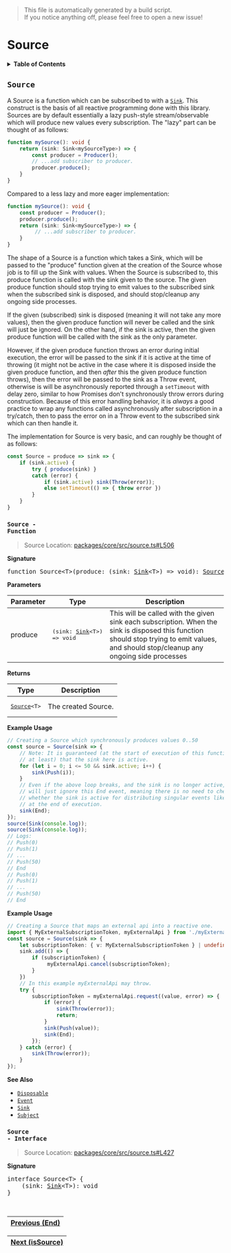 > This file is automatically generated by a build script.<br>If you notice anything off, please feel free to open a new issue!

# Source

<details><summary><b>Table of Contents</b></summary>

1. [<code>Source</code>](#Source) - [<code>Function</code>](#Source-Function), [<code>Interface</code>](#Source-Interface)</details>

## <a name="Source"></a><code>Source</code>

A Source is a function which can be subscribed to with a <code>[Sink](02-Sink.md#Sink)</code>. This construct is the basis of all reactive programming done with this library. Sources are by default essentially a lazy push-style stream\/observable which will produce new values every subscription. The &quot;lazy&quot; part can be thought of as follows:

```ts
function mySource(): void {
    return (sink: Sink<mySourceType>) => {
        const producer = Producer();
        // ...add subscriber to producer.
        producer.produce();
    }
}
```

Compared to a less lazy and more eager implementation:

```ts
function mySource(): void {
    const producer = Producer();
    producer.produce();
    return (sink: Sink<mySourceType>) => {
         // ...add subscriber to producer.
    }
}
```

The shape of a Source is a function which takes a Sink, which will be passed to the &quot;produce&quot; function given at the creation of the Source whose job is to fill up the Sink with values. When the Source is subscribed to, this produce function is called with the sink given to the source. The given produce function should stop trying to emit values to the subscribed sink when the subscribed sink is disposed, and should stop\/cleanup any ongoing side processes.

If the given \(subscribed\) sink is disposed \(meaning it will not take any more values\), then the given produce function will never be called and the sink will just be ignored. On the other hand, if the sink is active, then the given produce function will be called with the sink as the only parameter.

However, if the given produce function throws an error during initial execution, the error will be passed to the sink if it is active at the time of throwing \(it might not be active in the case where it is disposed inside the given produce function, and then <i>after</i> this the given produce function throws\), then the error will be passed to the sink as a Throw event, otherwise is will be asynchronously reported through a <code>setTimeout</code> with delay zero, similar to how Promises don't synchronously throw errors during construction. Because of this error handling behavior, it is <i>always</i> a good practice to wrap any functions called asynchronously after subscription in a try\/catch, then to pass the error on in a Throw event to the subscribed sink which can then handle it.

The implementation for Source is very basic, and can roughly be thought of as follows:

```ts
const Source = produce => sink => {
    if (sink.active) {
        try { produce(sink) }
        catch (error) {
            if (sink.active) sink(Throw(error));
            else setTimeout(() => { throw error })
        }
    }
}
```

### <a name="Source-Function"></a><code>Source - Function</code>

> Source Location: [packages\/core\/src\/source.ts#L506](..\/..\/packages\/core\/src\/source.ts#L506)

<b>Signature</b>

<pre>function Source&lt;T&gt;(produce: (sink: <a href="02-Sink.md#Sink-Interface">Sink</a>&lt;T&gt;) =&gt; void): <a href="#Source-Interface">Source</a>&lt;T&gt;</pre>

<b>Parameters</b>

| Parameter | Type | Description |
| --- | --- | --- |
| produce | <pre>(sink: [Sink](02-Sink.md#Sink-Interface)&lt;T&gt;) =&gt; void</pre> | This will be called with the given sink each subscription. When the sink is disposed this function should stop trying to emit values, and should stop\/cleanup any ongoing side processes |

<b>Returns</b>

| Type | Description |
| --- | --- |
| <pre>[Source](#Source-Interface)&lt;T&gt;</pre> | The created Source. |

<b>Example Usage</b>

```ts
// Creating a Source which synchronously produces values 0..50
const source = Source(sink => {
    // Note: It is guaranteed (at the start of execution of this function
    // at least) that the sink here is active.
    for (let i = 0; i <= 50 && sink.active; i++) {
        sink(Push(i));
    }
    // Even if the above loop breaks, and the sink is no longer active, it
    // will just ignore this End event, meaning there is no need to check
    // whether the sink is active for distributing singular events like this
    // at the end of execution.
    sink(End);
});
source(Sink(console.log));
source(Sink(console.log));
// Logs:
// Push(0)
// Push(1)
// ...
// Push(50)
// End
// Push(0)
// Push(1)
// ...
// Push(50)
// End
```

<b>Example Usage</b>

```ts
// Creating a Source that maps an external api into a reactive one.
import { MyExternalSubscriptionToken, myExternalApi } from './myExternalApi';
const source = Source(sink => {
    let subscriptionToken: { v: MyExternalSubscriptionToken } | undefined;
    sink.add(() => {
        if (subscriptionToken) {
             myExternalApi.cancel(subscriptionToken);
        }
    })
    // In this example myExternalApi may throw.
    try {
        subscriptionToken = myExternalApi.request((value, error) => {
            if (error) {
                sink(Throw(error));
                return;
            }
            sink(Push(value));
            sink(End);
        });
    } catch (error) {
        sink(Throw(error));
    }
});
```

<b>See Also</b>

- <code>[Disposable](..\/01-api-disposable\/00-Disposable.md#Disposable)</code>
- <code>[Event](..\/02-api-event\/00-Event.md#Event)</code>
- <code>[Sink](02-Sink.md#Sink)</code>
- <code>[Subject](..\/05-api-subject\/00-Subject.md#Subject)</code>

### <a name="Source-Interface"></a><code>Source - Interface</code>

> Source Location: [packages\/core\/src\/source.ts#L427](..\/..\/packages\/core\/src\/source.ts#L427)

<b>Signature</b>

<pre>interface Source&lt;T&gt; {<br>    (sink: <a href="02-Sink.md#Sink-Interface">Sink</a>&lt;T&gt;): void<br>}</pre><br>

| [Previous \(End\)](..\/02-api-event\/03-End.md#readme) |
| --- |

<div align="right">

| [Next \(isSource\)](01-isSource.md#readme) |
| --- |
</div>
